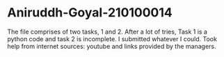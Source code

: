 # Aniruddh-Goyal-210100014

The file comprises of two tasks, 1 and 2. After a lot of tries, Task 1 is a python code and task 2 is incomplete. I submitted whatever I could. 
Took help from internet sources: youtube and links provided by the managers.
